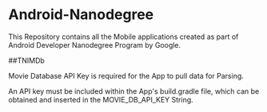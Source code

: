 # Android-Nanodegree

This Repository contains all the Mobile applications created as part of Android Developer Nanodegree Program by Google. 

##TNIMDb

Movie Database API Key is required for the App to pull data for Parsing.

An API key must be included within the App's build.gradle file, which can be obtained and inserted in the MOVIE_DB_API_KEY String.
